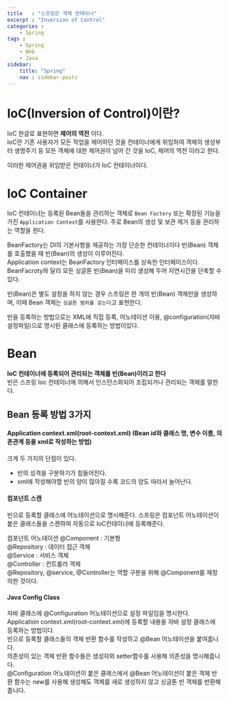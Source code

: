 ```yaml
---
title   : "스프링은 객체 컨테이너"
excerpt : "Inversion of Control"
categories : 
    - Spring
tags : 
    - Spring
    - Web
    - Java
sidebar:
    title: "Spring"
    nav : sidebar-posts
---
```


# __IoC(Inversion of Control)이란?__    

IoC 한글로 표현하면 __제어의 역전__ 이다.  
IoC란 기존 사용자가 모든 작업을 제어하던 것을 컨테이너에게 위임하여 객체의 생성부터 생명주기 등 모든 객체에 대한 제어권이 넘어 간 것을 IoC, 제어의 역전 이라고 한다.  

이러한 제어권을 위임받은 컨테이너가 IoC 컨테이너이다.

# __IoC Container__    
IoC 컨테이너는 등록된 Bean들을 관리하는 객체로 `Bean Factory` 또는 확장된 기능을 가진 `Application Context`를 사용한다. 주로 Bean의 생성 및 보관 제거 등을 관리하는 역할을 한다.  

BeanFactory는 DI의 기본사항을 제공하는 가장 단순한 컨테이너이다 빈(Bean) 객체를 호출했을 때 빈(Bean)의 생성이 이루어진다.  
Application context는 BeanFactory 인터페이스를 상속한 인터페이스이다. BeanFacroty와 달리 모든 싱글톤 빈(Bean)을 미리 생성해 두어 지연시간을 단축할 수 있다.  

빈(Bean)은 별도 설정을 하지 않는 경우 스프링은 한 개의 빈(Bean) 객체만을 생성하며, 이때 Bean 객체는 `싱글톤 범위를 갖는다`고 표현한다.  

빈을 등록하는 방법으로는 XML에 직접 등록, 어노테이션 이용, @configuration(자바설정파일)으로 명시된 클래스에 등록하는 방법이있다.  

# __Bean__  

__IoC 컨테이너에 등록되어 관리되는 객체를 빈(Bean)이라고 한다__  
빈은 스프링 Ioc 컨테이너에 의해서 인스턴스화되어 조립되거나 관리되는 객체를 말한다.  

## Bean 등록 방법 3가지  

#### __Application context.xml(root-context.xml)__ (Bean id와 클래스 명, 변수 이름, 의존관계 등을 xml로 작성하는 방법)  


크게 두 가지의 단점이 있다.
- 빈의 성격을 구분하기가 힘들어진다.
- xml에 작성해야할 빈의 양이 많아질 수록 코드의 양도 따라서 늘어난다.  


#### __컴포넌트 스캔__
빈으로 등록할 클래스에 어노테이션으로 명시해준다. 스프링은 컴포넌트 어노테이션이 붙은 클래스들을 스캔하여 자동으로 IoC컨테이너에 등록해준다.  

컴포넌트 어노테이션
@Component : 기본형   
@Repository : 데이터 접근 객체   
@Service : 서비스 객체   
@Controller : 컨트롤러 객체   
@Repository, @service, @Controller는 역할 구분을 위해 @Component를 재정의한 것이다.  

#### __Java Config Class__  
자바 클래스에 @Configuration 어노테이션으로 설정 파일임을 명시한다.     
Application context.xml(root-context.xml)에 등록할 내용을 자바 설정 클래스에 등록하는 방법이다.  
빈으로 등록할 클래스들의 객체 반환 함수를 작성하고 @Bean 어노테이션을 붙여줍니다.  
의존성이 있는 객체 반환 함수들은 생성자와 setter함수를 사용해 의존성을 명시해줍니다.  
@Configuration 어노테이션이 붙은 클래스에서 @Bean 어노테이션이 붙은 객체 반환 함수는 new를 사용해 생성해도 객체를 새로 생성하지 않고 싱글톤 빈 객체를 반환해줍니다.